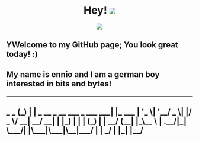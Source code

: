 <div align="center"><h1>Hey! <img src="https://i.imgur.com/vBWQttw.png"></h1></div>
<div align="center"><img src="https://lanyard.cnrad.dev/api/492742748328427531?idleMessage=I+am+currently+touching+grass!+🌷"></div>
<h2>YWelcome to my GitHub page; You look great today! :)</h2>
<h2>My name is ennio and I am a german boy interested in bits and bytes!
<hr>
<h2> 
                  _           _       
                 (_)         | |      
  _ __  _ __ ___  _  ___  ___| |_ ___ 
 | '_ \| '__/ _ \| |/ _ \/ __| __/ __|
 | |_) | | | (_) | |  __/ (__| |_\__ \
 | .__/|_|  \___/| |\___|\___|\__|___/
 | |            _/ |                  
 |_|           |__/                   


